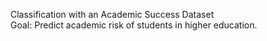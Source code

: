 Classification with an Academic Success Dataset                                                                                                                                                    
Goal: Predict academic risk of students in higher education. 
